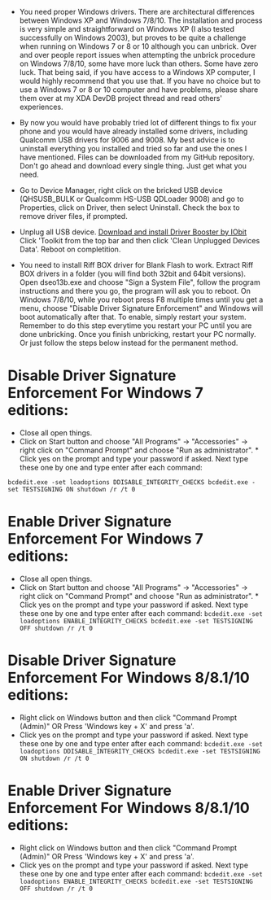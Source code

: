 * You need proper Windows drivers. There are architectural differences between Windows XP and Windows 7/8/10. The installation and process is very simple and straightforward on Windows XP (I also tested successfully on Windows 2003), but proves to be quite a challenge when running on Windows 7 or 8 or 10 although you can unbrick. Over and over people report issues when attempting the unbrick procedure on Windows 7/8/10, some have more luck than others. Some have zero luck. That being said, if you have access to a Windows XP computer, I would highly recommend that you use that. If you have no choice but to use a Windows 7 or 8 or 10 computer and have problems, please share them over at my XDA DevDB project thread and read others' experiences.

* By now you would have probably tried lot of different things to fix your phone and you would have already installed some drivers, including Qualcomm USB drivers for 9006 and 9008. My best advice is to uninstall everything you installed and tried so far and use the ones I have mentioned. Files can be downloaded from my GitHub repository. Don't go ahead and download every single thing. Just get what you need.

* Go to Device Manager, right click on the bricked USB device (QHSUSB_BULK or Qualcomm HS-USB QDLoader 9008) and go to Properties, click on Driver, then select Uninstall. Check the box to remove driver files, if prompted.

* Unplug all USB device. [Download and install Driver Booster by IObit](http://www.iobit.com/en/driver-booster.php) Click 'Toolkit from the top bar and then click 'Clean Unplugged Devices Data'. Reboot on completition.

* You need to install Riff BOX driver for Blank Flash to work. Extract Riff BOX drivers in a folder (you will find both 32bit and 64bit versions). Open dseo13b.exe and choose "Sign a System File", follow the program instructions and there you go, the program will ask you to reboot. On Windows 7/8/10, while you reboot press F8 multiple times until you get a menu, choose "Disable Driver Signature Enforcement" and Windows will boot automatically after that. To enable, simply restart your system. Remember to do this step everytime you restart your PC until you are done unbricking. Once you finish unbricking, restart your PC normally. Or just follow the steps below instead for the permanent method.

# Disable Driver Signature Enforcement For Windows 7 editions:

* Close all open things.
* Click on Start button and choose "All Programs" -> "Accessories" -> right click on "Command Prompt" and choose "Run as administrator". * Click yes on the prompt and type your password if asked. Next type these one by one and type enter after each command:

`
bcdedit.exe -set loadoptions DDISABLE_INTEGRITY_CHECKS
bcdedit.exe -set TESTSIGNING ON
shutdown /r /t 0
`

# Enable Driver Signature Enforcement For Windows 7 editions:

* Close all open things.
* Click on Start button and choose "All Programs" -> "Accessories" -> right click on "Command Prompt" and choose "Run as administrator". * Click yes on the prompt and type your password if asked. Next type these one by one and type enter after each command:
`
bcdedit.exe -set loadoptions ENABLE_INTEGRITY_CHECKS
bcdedit.exe -set TESTSIGNING OFF
shutdown /r /t 0
`

# Disable Driver Signature Enforcement For Windows 8/8.1/10 editions:

* Right click on Windows button and then click "Command Prompt (Admin)" OR Press 'Windows key + X' and press 'a'.
* Click yes on the prompt and type your password if asked. Next type these one by one and type enter after each command:
`
bcdedit.exe -set loadoptions DDISABLE_INTEGRITY_CHECKS
bcdedit.exe -set TESTSIGNING ON
shutdown /r /t 0
`

# Enable Driver Signature Enforcement For Windows 8/8.1/10 editions:

* Right click on Windows button and then click "Command Prompt (Admin)" OR Press 'Windows key + X' and press 'a'.
* Click yes on the prompt and type your password if asked. Next type these one by one and type enter after each command:
`
bcdedit.exe -set loadoptions ENABLE_INTEGRITY_CHECKS
bcdedit.exe -set TESTSIGNING OFF
shutdown /r /t 0
`
